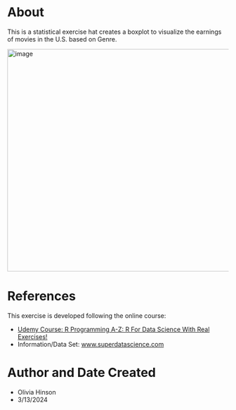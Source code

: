 # About
This is a statistical exercise hat creates a boxplot to visualize the earnings of movies in the U.S. based on Genre. 

<img width="506" alt="image" src="https://github.com/ohinson01/MovieDomesticPercent/assets/69820358/cc9d4d99-1af8-4ec6-adac-3490e98473e2">

# References 
This exercise is developed following the online course: 

- [Udemy Course: R Programming A-Z: R For Data Science With Real Exercises!](https://www.udemy.com/course/r-programming/?kw=R+programming&src=sac&couponCode=LETSLEARNNOWPP)
- Information/Data Set: www.superdatascience.com

# Author and Date Created
- Olivia Hinson
- 3/13/2024
